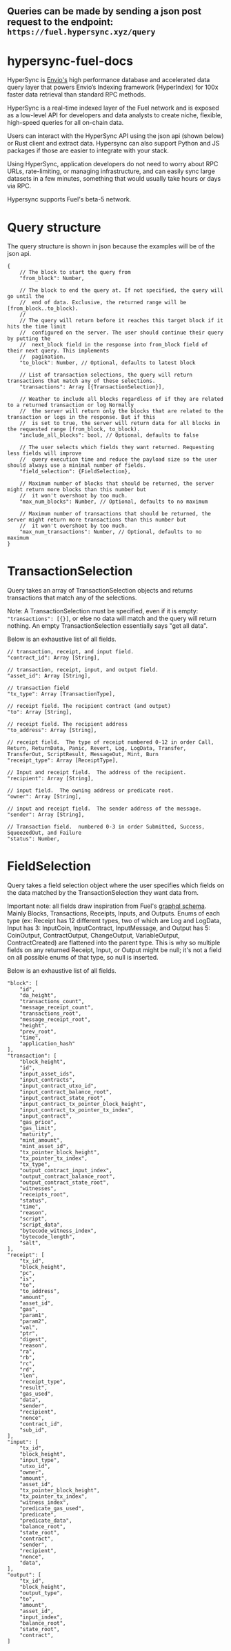 ## Queries can be made by sending a json post request to the endpoint: `https://fuel.hypersync.xyz/query`


# hypersync-fuel-docs
HyperSync is [Envio's](https://envio.dev/) high performance database and accelerated data query layer that powers Envio’s Indexing framework (HyperIndex) for 100x faster data retrieval than standard RPC methods. 

HyperSync is a real-time indexed layer of the Fuel network and is exposed as a low-level API for developers and data analysts to create niche, flexible, high-speed queries for all on-chain data. 

Users can interact with the HyperSync API using the json api (shown below) or Rust client and extract data. Hypersync can also support Python and JS packages if those are easier to integrate with your stack.

Using HyperSync, application developers do not need to worry about RPC URLs, rate-limiting, or managing infrastructure, and can easily sync large datasets in a few minutes, something that would usually take hours or days via RPC.

Hypersync supports Fuel's beta-5 network.

# Query structure
The query structure is shown in json because the examples will be of the json api.
```
{
    // The block to start the query from
    "from_block": Number,

    // The block to end the query at. If not specified, the query will go until the
    //  end of data. Exclusive, the returned range will be [from_block..to_block).
    //
    // The query will return before it reaches this target block if it hits the time limit
    //  configured on the server. The user should continue their query by putting the
    //  next_block field in the response into from_block field of their next query. This implements
    //  pagination.
    "to_block": Number, // Optional, defaults to latest block

    // List of transaction selections, the query will return transactions that match any of these selections.
    "transactions": Array [{TransactionSelection}],

    // Weather to include all blocks regardless of if they are related to a returned transaction or log Normally
    //  the server will return only the blocks that are related to the transaction or logs in the response. But if this
    //  is set to true, the server will return data for all blocks in the requested range [from_block, to_block).
    "include_all_blocks": bool, // Optional, defaults to false

    // The user selects which fields they want returned. Requesting less fields will improve
    //  query execution time and reduce the payload size so the user should always use a minimal number of fields.
    "field_selection": {FieldSelection},

    // Maximum number of blocks that should be returned, the server might return more blocks than this number but
    //  it won't overshoot by too much.
    "max_num_blocks": Number, // Optional, defaults to no maximum

    // Maximum number of transactions that should be returned, the server might return more transactions than this number but
    //  it won't overshoot by too much.
    "max_num_transactions": Number, // Optional, defaults to no maximum
}
```

# TransactionSelection
Query takes an array of TransactionSelection objects and returns transactions that match any of the selections.

Note: A TransactionSelection must be specified, even if it is empty: `"transactions": [{}]`, or else no data will match and the query will return nothing.  An empty TransactionSelection essentially says "get all data".

Below is an exhaustive list of all fields.
```
// transaction, receipt, and input field.
"contract_id": Array [String],

// transaction, receipt, input, and output field.
"asset_id": Array [String],

// transaction field
"tx_type": Array [TransactionType],

// receipt field. The recipient contract (and output)
"to": Array [String],

// receipt field. The recipient address
"to_address": Array [String],

// receipt field.  The type of receipt numbered 0-12 in order Call, Return, ReturnData, Panic, Revert, Log, LogData, Transfer, TransferOut, ScriptResult, MessageOut, Mint, Burn
"receipt_type": Array [ReceiptType],

// Input and receipt field.  The address of the recipient.
"recipient": Array [String],

// input field.  The owning address or predicate root.
"owner": Array [String],

// input and receipt field.  The sender address of the message.
"sender": Array [String],

// Transaction field.  numbered 0-3 in order Submitted, Success, SqueezedOut, and Failure
"status": Number,

```

# FieldSelection
Query takes a field selection object where the user specifies which fields on the data matched by the TransactionSelection they want data from.

Important note: all fields draw inspiration from Fuel's [graphql schema](https://docs.fuel.network/docs/beta-4/graphql/reference/objects/).  Mainly Blocks, Transactions, Receipts, Inputs, and Outputs.  Enums of each type (ex: Receipt has 12 different types, two of which are Log and LogData, Input has 3: InputCoin, InputContract, InputMessage, and Output has 5: CoinOutput, ContractOutput, ChangeOutput, VariableOutput, ContractCreated) are flattened into the parent type.  This is why so multiple fields on any returned Receipt, Input, or Output might be null; it's not a field on all possible enums of that type, so null is inserted.

Below is an exhaustive list of all fields.
```
"block": [
    "id",
    "da_height",
    "transactions_count",
    "message_receipt_count",
    "transactions_root",
    "message_receipt_root",
    "height",
    "prev_root",
    "time",
    "application_hash"
],
"transaction": [
    "block_height",
    "id",
    "input_asset_ids",
    "input_contracts",
    "input_contract_utxo_id",
    "input_contract_balance_root",
    "input_contract_state_root",
    "input_contract_tx_pointer_block_height",
    "input_contract_tx_pointer_tx_index",
    "input_contract",
    "gas_price",
    "gas_limit",
    "maturity",
    "mint_amount",
    "mint_asset_id",
    "tx_pointer_block_height",
    "tx_pointer_tx_index",
    "tx_type",
    "output_contract_input_index",
    "output_contract_balance_root",
    "output_contract_state_root",
    "witnesses",
    "receipts_root",
    "status",
    "time",
    "reason",
    "script",
    "script_data",
    "bytecode_witness_index",
    "bytecode_length",
    "salt",
],
"receipt": [
    "tx_id",
    "block_height",
    "pc",
    "is",
    "to",
    "to_address",
    "amount",
    "asset_id",
    "gas",
    "param1",
    "param2",
    "val",
    "ptr",
    "digest",
    "reason",
    "ra",
    "rb",
    "rc",
    "rd",
    "len",
    "receipt_type",
    "result",
    "gas_used",
    "data",
    "sender",
    "recipient",
    "nonce",
    "contract_id",
    "sub_id",
],
"input": [
    "tx_id",
    "block_height",
    "input_type",
    "utxo_id",
    "owner",
    "amount",
    "asset_id",
    "tx_pointer_block_height",
    "tx_pointer_tx_index",
    "witness_index",
    "predicate_gas_used",
    "predicate",
    "predicate_data",
    "balance_root",
    "state_root",
    "contract",
    "sender",
    "recipient",
    "nonce",
    "data",
],
"output": [
    "tx_id",
    "block_height",
    "output_type",
    "to",
    "amount",
    "asset_id",
    "input_index",
    "balance_root",
    "state_root",
    "contract",
]

```